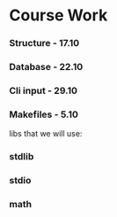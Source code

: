 # Course Work

### Structure - 17.10
### Database - 22.10
### Cli input - 29.10
### Makefiles - 5.10

libs that we will use:
### stdlib
### stdio
### math
